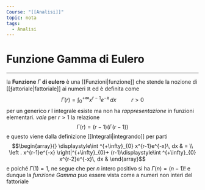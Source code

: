 ```yaml
---
Course: "[[Analisi]]"
topic: nota
tags:
  - Analisi
---
```

# Funzione Gamma di Eulero
---
la __Funzione__ $\Gamma$ __di eulero__ è una [[Funzioni|funzione]] che stende la nozione di [[ƒattoriale|fattoriale]] ai numeri $\mathbb{R}$  ed è definita come $$\Gamma(r)=\int^{+\infty}_0 x^{r-1}e^{-x}  \, dx \ \ \ \ \ \ \ \ \ \ r>0$$ per un generico $r$ l integrale esiste ma non ha _rappresentazione_ in funzioni elementari. 
_vale_ per $r>1$ la relazione $$ \Gamma(r)=(r-1)(\Gamma(r-1))$$ e questo viene dalla definizione [[Integrali|integrando]] per parti $$\begin{array}{}
\displaystyle\int ^{+\infty}_{0} x^{r-1}e^{-x}\, dx  & = \\
\left . x^{r-1}e^{-x} \right|^{+\infty}_{0}+ (r-1)\displaystyle\int ^{+\infty}_{0} x^{r-2}e^{-x}\, dx  &   
\end{array}$$
e poiché $\Gamma(1)=1$, ne segue che per $n$ intero positivo si ha $\Gamma(n)=(n-1)!$ e dunque la _funzione Gamma_ puo essere vista come a numeri non interi del fattoriale 
